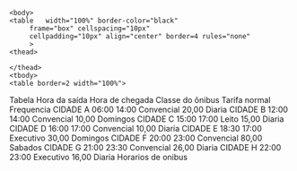 <html>
	<head>
	<meta charset="utf-8">
	</head>
	
	<body>
	<table   width="100%" border-color="black" 
         frame="box" cellspacing="10px"   
		 cellpadding="10px" align="center" border=4 rules="none"
		 >
	<thead>

	</thead> 
	<tbody>
    <table border=2 width="100%">
<tr>
<th rowspan="1">Tabela </th>
<th rowspan="1">Hora da saída</th>
<th rowspan="1">Hora de chegada</th>
<th rowspan="1">Classe do ônibus</th>
<th rowspan="1">Tarifa normal</th>
<th rowspan="1">Frequencia</th>
</tr>
<tr>
<th align="center">CIDADE A</th>
<td> 06:00</td>
<td> 14:00</td>
<td> Convencial</td>
<td> 20,00</td>
<td> Diaria</td>
</tr>
<tr>
<th align="center">CIDADE B</th>
<td> 12:00</td>
<td> 14:00</td>
<td> Convencial</td>
<td> 10,00</td>
<td> Domingos</td>
</tr>
<tr>
<th align="center">CIDADE C</th>
<td> 15:00</td>
<td> 17:00</td>
<td>Leito</td>
<td> 15,00</td>
<td> Diaria</td>
</tr>
<tr>
<th align="center">CIDADE D</th>
<td> 16:00</td>
<td> 17:00</td>
<td> Convencial</td>
<td> 10,00</td>
<td> Diaria</td>
</tr>
<tr>
<th align="center">CIDADE E</th>
<td> 18:30</td>
<td> 17:00</td>
<td> Executivo</td>
<td> 30,00</td>
<td> Domingos</td>
</tr>
<tr>
<th align="center">CIDADE F</th>
<td> 20:00</td>
<td> 23:00</td>
<td> Convencial</td>
<td> 80,00</td>
<td> Sabados</td>

</tr>
<tr>
<th align="center">CIDADE G</th>
<td> 21:00</td>
<td> 23:30</td>
<td> Convencial</td>
<td> 26,00</td>
<td> Diaria</td>
</tr>
<tr>
<th align="center">CIDADE H</th>
<td> 22:00</td>
<td> 23:00</td>
<td> Executivo</td>
<td> 16,00</td>
<td> Diaria</td>
</tr>
<tr>
<td colspan="6">Horarios de onibus</td>



</tr>

</table>
</body>
</html>
